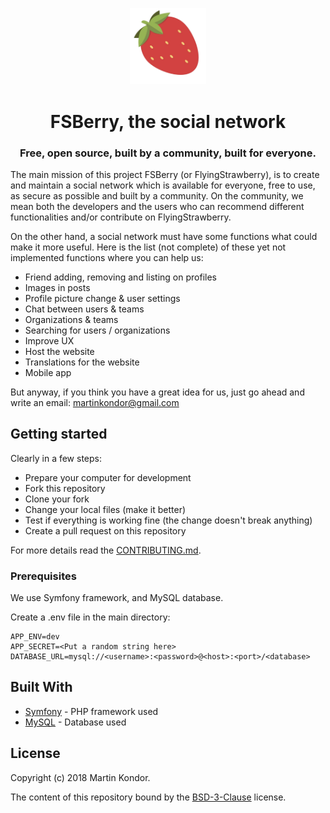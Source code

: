 <p align="center">
<img src="https://github.com/MartinKondor/fsberry/blob/master/public/images/strawberry-logo.png" width="122px" height="auto">
</p>
<h1 align="center">FSBerry, the social network</h1>
<h3 align="center">
Free, open source, built by a community, built for everyone.
</h3>

The main mission of this project FSBerry (or FlyingStrawberry), is to create and maintain a social network which is available for everyone, free to use, as secure as possible and built by a community. On the community, we mean both the developers and the users who can recommend different functionalities and/or contribute on FlyingStrawberry.

On the other hand, a social network must have some functions what could make it more useful. Here is the list (not complete) of these yet not implemented functions where you can help us:

* Friend adding, removing and listing on profiles
* Images in posts
* Profile picture change & user settings
* Chat between users & teams
* Organizations & teams
* Searching for users / organizations
* Improve UX
* Host the website
* Translations for the website
* Mobile app

But anyway, if you think you have a great idea for us, just go ahead and write an email: [martinkondor@gmail.com](mailto://martinkondor@gmail.com)

## Getting started

Clearly in a few steps:

* Prepare your computer for development
* Fork this repository
* Clone your fork
* Change your local files (make it better)
* Test if everything is working fine (the change doesn't break anything)
* Create a pull request on this repository

For more details read the [CONTRIBUTING.md](https://github.com/flyingstrawberry/fsberry/blob/master/.github/CONTRIBUTING.md).

### Prerequisites

We use Symfony framework, and MySQL database.

Create a .env file in the main directory:

```
APP_ENV=dev
APP_SECRET=<Put a random string here>
DATABASE_URL=mysql://<username>:<password>@<host>:<port>/<database>
```

## Built With

* [Symfony](https://symfony.com/) - PHP framework used
* [MySQL](https://www.mysql.com/) - Database used

## License

Copyright (c) 2018 Martin Kondor.

The content of this repository bound by the [BSD-3-Clause](./LICENSE) license.



